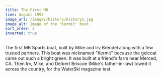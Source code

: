 ```yaml
---
title: The First MB
time: August 1993
image_url: /images/history/history1.jpg
image_alt: Image of the 'Kermit' boat.
sort_order: 2
inverted: true
---
```

The first MB Sports boat, built by Mike and Irv Brendel along with a few
trusted partners. This boat was nicknamed "Kermit" because the gelcoat came
out such a bright green. It was built at a friend's farm near Merced, CA. Then
Irv, Mike, and Delbert Briscoe (Mike's father-in-law) towed it across the
country, for the WaterSki magazine test.
